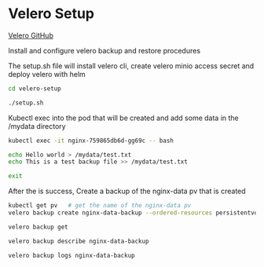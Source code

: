 # Velero Setup

[Velero GitHub](https://github.com/vmware-tanzu/helm-charts/blob/main/charts/velero/README.md)

Install and configure velero backup and restore procedures

The setup.sh file will install velero cli, create velero minio access secret and deploy velero with helm

```bash
cd velero-setup

./setup.sh
```

Kubectl exec into the pod that will be created and add some data in the /mydata directory

```bash
kubectl exec -it nginx-759865db6d-gg69c -- bash

echo Hello world > /mydata/test.txt
echo This is a test backup file >> /mydata/test.txt

exit
```

After the is success, Create a backup of the nginx-data pv that is created

```bash
kubectl get pv   # get the name of the nginx-data pv
velero backup create nginx-data-backup --ordered-resources persistentvolumes=pvc-84ee76ff-2317-4034-a621-9349f7f79e64
```

```bash
velero backup get

velero backup describe nginx-data-backup

velero backup logs nginx-data-backup
```